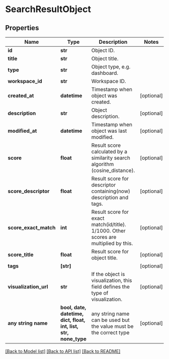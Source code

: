# SearchResultObject


## Properties
Name | Type | Description | Notes
------------ | ------------- | ------------- | -------------
**id** | **str** | Object ID. | 
**title** | **str** | Object title. | 
**type** | **str** | Object type, e.g. dashboard. | 
**workspace_id** | **str** | Workspace ID. | 
**created_at** | **datetime** | Timestamp when object was created. | [optional] 
**description** | **str** | Object description. | [optional] 
**modified_at** | **datetime** | Timestamp when object was last modified. | [optional] 
**score** | **float** | Result score calculated by a similarity search algorithm (cosine_distance). | [optional] 
**score_descriptor** | **float** | Result score for descriptor containing(now) description and tags. | [optional] 
**score_exact_match** | **int** | Result score for exact match(id/title). 1/1000. Other scores are multiplied by this. | [optional] 
**score_title** | **float** | Result score for object title. | [optional] 
**tags** | **[str]** |  | [optional] 
**visualization_url** | **str** | If the object is visualization, this field defines the type of visualization. | [optional] 
**any string name** | **bool, date, datetime, dict, float, int, list, str, none_type** | any string name can be used but the value must be the correct type | [optional]

[[Back to Model list]](../README.md#documentation-for-models) [[Back to API list]](../README.md#documentation-for-api-endpoints) [[Back to README]](../README.md)



